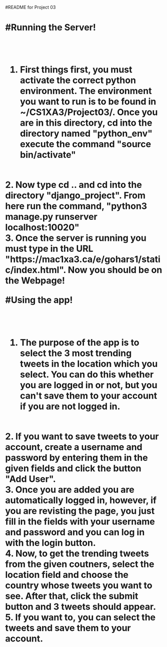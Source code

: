 #README for Project 03 <h1>

#Running the Server! <h1>
</br>
1. First things first, you must activate the correct python environment. The environment
you want to run is to be found in ~/CS1XA3/Project03/. Once you are in this directory,
cd into the directory named "python_env" execute the command "source bin/activate"
</br>
2. Now type cd .. and cd into the directory "django_project". From here run the command,
"python3 manage.py runserver localhost:10020"
</br>
3. Once the server is running you must type in the URL 
"https://mac1xa3.ca/e/gohars1/static/index.html". Now you should be on the Webpage!

#Using the app! <h1>
</br>
1. The purpose of the app is to select the 3 most trending tweets in the location which
you select. You can do this whether you are logged in or not, but you can't save them to
your account if you are not logged in.
</br>
2. If you want to save tweets to your account, create a username and password by entering
them in the given fields and click the button "Add User".
</br>
3. Once you are added you are automatically logged in, however, if you are revisting the
page, you just fill in the fields with your username and password and you can log in
with the login button.
</br>
4. Now, to get the trending tweets from the given coutners, select the location field
and choose the country whose tweets you want to see. After that, click the submit button
and 3 tweets should appear.
</br>
5. If you want to, you can select the tweets and save them to your account.
